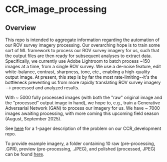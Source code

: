 # CCR_image_processing

## Overview
This repo is intended to aggregate information regarding the automation of our ROV survey imagery processing. 
Our overarching hope is to train some sort of ML framework to process our ROV survey imagery for us, such that the output files are then ready for subsequent analyses to extract data. 
Specifically, we currently use Adobe Lightroom to batch process ~150 images at a time, from a single ROV survey.
We use a de-noise feature, edit white-balance, contrast, sharpness, tone, etc., enabling a high-quality output image. 
At present, this step is by far the most rate-limiting--it's the bottleneck preventing us from more rapidly translating ROV survey imagery --> processed and analyzed results. 

With ~ 5000 fully processed images (with both the "raw" original image and the "processed" output image in hand), we hope to, e.g., train a Generative Adversarial Network (GAN) to process our imagery for us. 
We have ~ 7000 images awaiting processing, with more coming this upcoming field season (August, September 2025). 

See [here](https://github.com/Seattle-Aquarium/CCR_development/blob/main/1-pagers/AI-ML_image_processing.md) for a 1-pager description of the problem on our CCR_development repo. 

To provide example imagery, a folder containing 10 raw (pre-processing, .GPR), preview (pre-processing, .JPEG), and polished (processed, JPEG) can be found [here](https://github.com/zhrandell/CCR_image_processing/tree/main/example_raw_and_processed_photos). 
